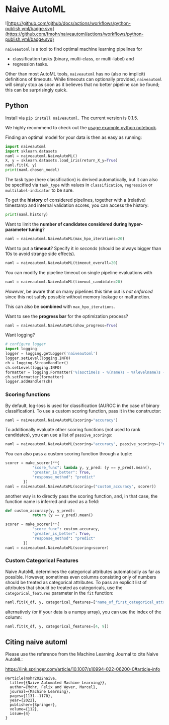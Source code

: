 # Naive AutoML
![https://github.com/github/docs/actions/workflows/python-publish.yml/badge.svg](https://github.com/fmohr/naiveautoml/actions/workflows/python-publish.yml/badge.svg)

`naiveautoml` is a tool to find optimal machine learning pipelines for
- classification tasks (binary, multi-class, or multi-label) and
- regression tasks.

Other than most AutoML tools, `naiveautoml` has no (also no implicit) definitions of timeouts. While timeouts can optionally provided, `naiveautoml` will simply stop as soon as it believes that no better pipeline can be found; this can be surprisingly quick.

## Python
Install via `pip install naiveautoml.`
The current version is 0.1.5.

We highly recommend to check out the [usage example python notebook](https://github.com/fmohr/naiveautoml/blob/master/python/usage-example.ipynb).

Finding an optimal model for your data is then as easy as running:

```python
import naiveautoml
import sklearn.datasets
naml = naiveautoml.NaiveAutoML()
X, y = sklearn.datasets.load_iris(return_X_y=True)
naml.fit(X, y)
print(naml.chosen_model)
```

The task type (here classification) is derived automatically, but it can also be specified via `task_type` with values in `classification`, `regression` or `multilabel-indicator` to be sure.

To get the **history** of considered pipelines, together with a (relative) timestamp and internal validation scores, you can access the history:

```python
print(naml.history)
```

Want to limit the **number of candidates considered during hyper-parameter tuning**?

```python
naml = naiveautoml.NaiveAutoML(max_hpo_iterations=20)
```
Want to put a **timeout**? Specify it *in seconds* (should be always bigger than 10s to avoid strange side effects).

```python
naml = naiveautoml.NaiveAutoML(timeout_overall=20)
```
You can modify the pipeline timeout on single pipeline evaluations with

```python
naml = naiveautoml.NaiveAutoML(timeout_candidate=20)
```
*However*, be aware that on many pipelines this time out is *not enforced* since this not safely possible without memory leakage or malfunction.

This can also be **combined** with `max_hpo_iterations`.

Want to see the **progress bar** for the optimization process?

```python
naml = naiveautoml.NaiveAutoML(show_progress=True)
```

Want logging?

```python
# configure logger
import logging
logger = logging.getLogger('naiveautoml')
logger.setLevel(logging.INFO)
ch = logging.StreamHandler()
ch.setLevel(logging.INFO)
formatter = logging.Formatter('%(asctime)s - %(name)s - %(levelname)s - %(message)s')
ch.setFormatter(formatter)
logger.addHandler(ch)
```

### Scoring functions
By default, log-loss is used for classification (AUROC in the case of binary classification). To use a custom scoring function, pass it in the constructor:

```python
naml = naiveautoml.NaiveAutoML(scoring="accuracy")
```

To additionally evaluate other scoring functions (not used to rank candidates), you can use a list of `passive_scorings`:
```python
naml = naiveautoml.NaiveAutoML(scoring="accuracy", passive_scorings=["neg_log_loss", "f1_score"])
```

You can also pass a custom scoring function through a tuple:

```python
scorer = make_scorer(**{
            "score_func": lambda y, y_pred: (y == y_pred).mean(),
            "greater_is_better": True,
            "response_method": "predict"
        })
naml = naiveautoml.NaiveAutoML(scoring=("custom_accuracy", scorer))
```

another way is to directly pass the scoring function, and, in that case, the function name is inferred and used as a field:

```python
def custom_accuracy(y, y_pred):
            return (y == y_pred).mean()

scorer = make_scorer(**{
            "score_func": custom_accuracy,
            "greater_is_better": True,
            "response_method": "predict"
        })
naml = naiveautoml.NaiveAutoML(scoring=scorer)
```

### Custom Categorical Features
Naive AutoML determines the categorical attributes automatically as far as possible.
However, sometimes even columns consisting only of numbers should be treated as categorical attributes.
To pass an explicit list of attributes that should be treated as categoricals, use the `categorical_features` parameter in the `fit` function:

```python
naml.fit(X_df, y, categorical_features=["name_of_first_categorical_attribute", "name_of_second_categorical_attribute"])
```
alternatively (or if your data is a numpy array), you can use the index of the column:
```python
naml.fit(X_df, y, categorical_features=[4, 9])
```

## Citing naive automl
Please use the reference from the Machine Learning Journal to cite Naive AutoML:

https://link.springer.com/article/10.1007/s10994-022-06200-0#article-info

```
@article{mohr2022naive,
  title={{Naive Automated Machine Learning}},
  author={Mohr, Felix and Wever, Marcel},
  journal={Machine Learning},
  pages={1131--1170},
  year={2022},
  publisher={Springer},
  volume={112},
  issue={4}
}

